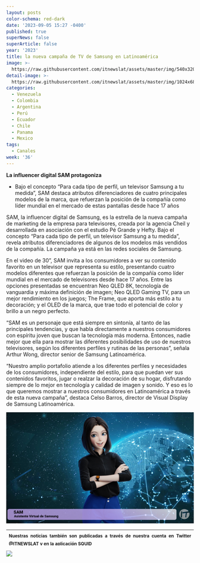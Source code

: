 ```yaml
---
layout: posts
color-schema: red-dark
date: '2023-09-05 15:27 -0400'
published: true
superNews: false
superArticle: false
year: '2023'
title: la nueva campaña de TV de Samsung en Latinoamérica
image: >-
  https://raw.githubusercontent.com/itnewslat/assets/master/img/540x320/sam-p.jpg
detail-image: >-
  https://raw.githubusercontent.com/itnewslat/assets/master/img/1024x680/sam-g.jpg
categories:
  - Venezuela
  - Colombia
  - Argentina
  - Perú
  - Ecuador
  - Chile
  - Panama
  - Mexico
tags:
  - Canales
week: '36'
---
```

**La influencer digital SAM protagoniza**

- Bajo el concepto “Para cada tipo de perfil, un televisor Samsung a tu medida”, SAM destaca atributos diferenciadores de cuatro principales modelos de la marca, que refuerzan la posición de la compañía como líder mundial en el mercado de estas pantallas desde hace 17 años

SAM, la influencer digital de Samsung, es la estrella de la nueva campaña de marketing de la empresa para televisores, creada por la agencia Cheil y desarrollada en asociación con el estudio Pé Grande y Hefty. Bajo el concepto “Para cada tipo de perfil, un televisor Samsung a tu medida”, revela atributos diferenciadores de algunos de los modelos más vendidos de la compañía. La campaña ya está en las redes sociales de Samsung.

En el video de 30”, SAM invita a los consumidores a ver su contenido favorito en un televisor que representa su estilo, presentando cuatro modelos diferentes que refuerzan la posición de la compañía como líder mundial en el mercado de televisores desde hace 17 años. Entre las opciones presentadas se encuentran Neo QLED 8K, tecnología de vanguardia y máxima definición de imagen; Neo QLED Gaming TV, para un mejor rendimiento en los juegos; The Frame, que aporta más estilo a tu decoración; y el OLED de la marca, que trae todo el potencial de color y brillo a un negro perfecto.

“SAM es un personaje que está siempre en sintonía, al tanto de las principales tendencias, y que habla directamente a nuestros consumidores con espíritu joven que buscan la tecnología más moderna. Entonces, nadie mejor que ella para mostrar las diferentes posibilidades de uso de nuestros televisores, según los diferentes perfiles y rutinas de las personas”, señala Arthur Wong, director senior de Samsung Latinoamérica.

“Nuestro amplio portafolio atiende a los diferentes perfiles y necesidades de los consumidores, independiente del estilo, para que puedan ver sus contenidos favoritos, jugar o realzar la decoración de su hogar, disfrutando siempre de lo mejor en tecnología y calidad de imagen y sonido. Y eso es lo que queremos mostrar a nuestros consumidores en Latinoamérica a través de esta nueva campaña”, destaca Celso Barros, director de Visual Display de Samsung Latinoamérica.

![](https://raw.githubusercontent.com/itnewslat/assets/master/img/540x320/sam-p.jpg)

<table style="height: 42px;" width="569">
<tbody>
<tr>
<td style="text-align: justify;"><sub><strong>Nuestras noticias también son publicadas a través de nuestra cuenta en Twitter <a href="https://twitter.com/itnewslat?lang=es">@ITNEWSLAT</a> y en la aplicación <a href="https://squidapp.co/en/">SQUID</a></strong></sub></td>
</tr>
</tbody>
</table>

<img src="https://tracker.metricool.com/c3po.jpg?hash=56f88a41e39ab42c063cc51676587a04"/>
